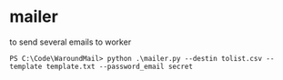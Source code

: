 # mailer
to send several emails to worker

``` 
PS C:\Code\WaroundMail> python .\mailer.py --destin tolist.csv --template template.txt --password_email secret
``` 